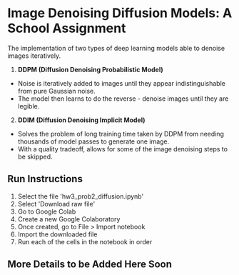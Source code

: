 # Image Denoising Diffusion Models: A School Assignment

The implementation of two types of deep learning models able to denoise images iteratively.

1. **DDPM (Diffusion Denoising Probabilistic Model)**
  - Noise is iteratively added to images until they appear indistinguishable from pure Gaussian noise.
  - The model then learns to do the reverse - denoise images until they are legible.
  

2. **DDIM (Diffusion Denoising Implicit Model)**
  - Solves the problem of long training time taken by DDPM from needing thousands of model passes to generate one image.
  - With a quality tradeoff, allows for some of the image denoising steps to be skipped.

## Run Instructions
1. Select the file 'hw3_prob2_diffusion.ipynb'
2. Select 'Download raw file'
3. Go to Google Colab
4. Create a new Google Colaboratory
5. Once created, go to File > Import notebook
6. Import the downloaded file
7. Run each of the cells in the notebook in order
    
## More Details to be Added Here Soon
